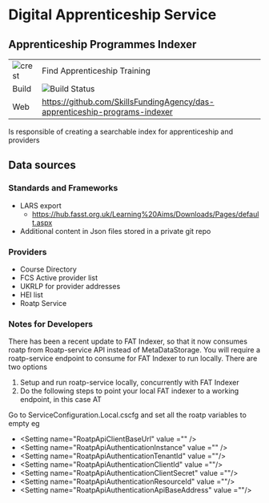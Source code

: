 # Digital Apprenticeship Service
## Apprenticeship Programmes Indexer


|               |               |
| ------------- | ------------- |
|![crest](https://assets.publishing.service.gov.uk/static/images/govuk-crest-bb9e22aff7881b895c2ceb41d9340804451c474b883f09fe1b4026e76456f44b.png)|Find Apprenticeship Training|
| Build | <img alt="Build Status" src="https://sfa-gov-uk.visualstudio.com/_apis/public/build/definitions/c39e0c0b-7aff-4606-b160-3566f3bbce23/165/badge" /> |
| Web  | https://github.com/SkillsFundingAgency/das-apprenticeship-programs-indexer  |
 
Is responsible of creating a searchable index for apprenticeship and providers 

## Data sources 

### Standards and Frameworks
- LARS export
	- https://hub.fasst.org.uk/Learning%20Aims/Downloads/Pages/default.aspx
- Additional content in Json files stored in a private git repo 

### Providers
- Course Directory
- FCS Active provider list
- UKRLP for provider addresses
- HEI list
- Roatp Service


### Notes for Developers
There has been a recent update to FAT Indexer, so that it now consumes roatp from Roatp-service API instead of MetaDataStorage.  You will require a roatp-service endpoint to consume for FAT Indexer to run locally.  There are two options
1. Setup and run roatp-service locally, concurrently with FAT Indexer
2. Do the following steps to point your local FAT indexer to a working endpoint, in this case AT

Go to ServiceConfiguration.Local.cscfg and set all the roatp variables to empty eg
 - &lt;Setting name=&quot;RoatpApiClientBaseUrl&quot; value =&quot;&quot; /&gt;
 - &lt;Setting name=&quot;RoatpApiAuthenticationInstance&quot;  value =&quot;&quot; /&gt;
 - &lt;Setting name=&quot;RoatpApiAuthenticationTenantId&quot;  value =&quot;&quot;/&gt;
 - &lt;Setting name=&quot;RoatpApiAuthenticationClientId&quot;  value =&quot;&quot;/&gt;
 - &lt;Setting name=&quot;RoatpApiAuthenticationClientSecret&quot;  value =&quot;&quot;/&gt;
 - &lt;Setting name=&quot;RoatpApiAuthenticationResourceId&quot;  value =&quot;&quot;/&gt;
 - &lt;Setting name=&quot;RoatpApiAuthenticationApiBaseAddress&quot;  value =&quot;&quot;/&gt;
